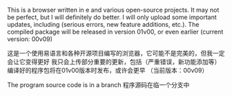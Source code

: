 This is a browser written in e and various open-source projects. It may not be perfect, but I will definitely do better. I will only upload some important updates, including (serious errors, new feature additions, etc.). The compiled package will be released in version 01v00, or even earlier (current version: 00v09)

这是一个使用易语言和各种开源项目编写的浏览器，它可能不是完美的，但我一定会让它变得更好
我只会上传部分重要的更新，包括（严重错误，新功能添加等）
编译好的程序包将在01v00版本时发布，或许会更早
（当前版本：00v09）


The program source code is in a branch
程序源码在临一个分支中

